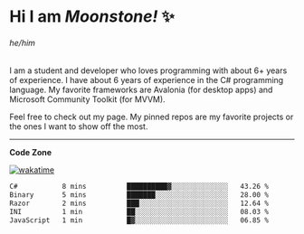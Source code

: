 
<!--
**MoonstoneStudios/MoonstoneStudios** is a ✨ _special_ ✨ repository because its `README.md` (this file) appears on your GitHub profile.

Here are some ideas to get you started:

- 🔭 I’m currently working on ...
- 🌱 I’m currently learning ...
- 👯 I’m looking to collaborate on ...
- 🤔 I’m looking for help with ...
- 💬 Ask me about ...
- 📫 How to reach me: ...
- 😄 Pronouns: ...
- ⚡ Fun fact: ...
-->

# Hi I am _Moonstone!_  ✨
###### he/him

I am a student and developer who loves programming with about 6+ years of experience. 
I have about 6 years of experience in the C# programming language. 
My favorite frameworks are Avalonia (for desktop apps) and Microsoft Community Toolkit (for MVVM).

Feel free to check out my page. My pinned repos are my favorite projects or the ones I want to show off the most. 

---

**Code Zone**


[![wakatime](https://wakatime.com/badge/user/35c755da-7226-42ef-89f9-892c03fbcf7e.svg?style=for-the-badge)](https://wakatime.com/@35c755da-7226-42ef-89f9-892c03fbcf7e)
<!--START_SECTION:waka-->

```txt
C#           8 mins          ██████████▓░░░░░░░░░░░░░░   43.26 %
Binary       5 mins          ███████░░░░░░░░░░░░░░░░░░   28.00 %
Razor        2 mins          ███░░░░░░░░░░░░░░░░░░░░░░   12.64 %
INI          1 min           ██░░░░░░░░░░░░░░░░░░░░░░░   08.03 %
JavaScript   1 min           █▓░░░░░░░░░░░░░░░░░░░░░░░   06.85 %
```

<!--END_SECTION:waka-->
